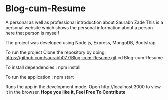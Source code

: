 # Blog-cum-Resume
A personal as well as professional introduction about Saurabh Zade
This is a personal website which shows the personal information about a person here that person is myself

The project was developed using Node.js, Express, MongoDB, Bootstrap 

To run the project 
Clone the repository by doing: https://github.com/saurabh077/Blog-cum-Resume.git
cd Blog-cum-Resume 

To install dependencies :
npm install

To run the application :
npm start

Runs the app in the development mode.
Open http://localhost:3000 to view it in the browser.
**Hope you like it, Feel Free To Contribute**
